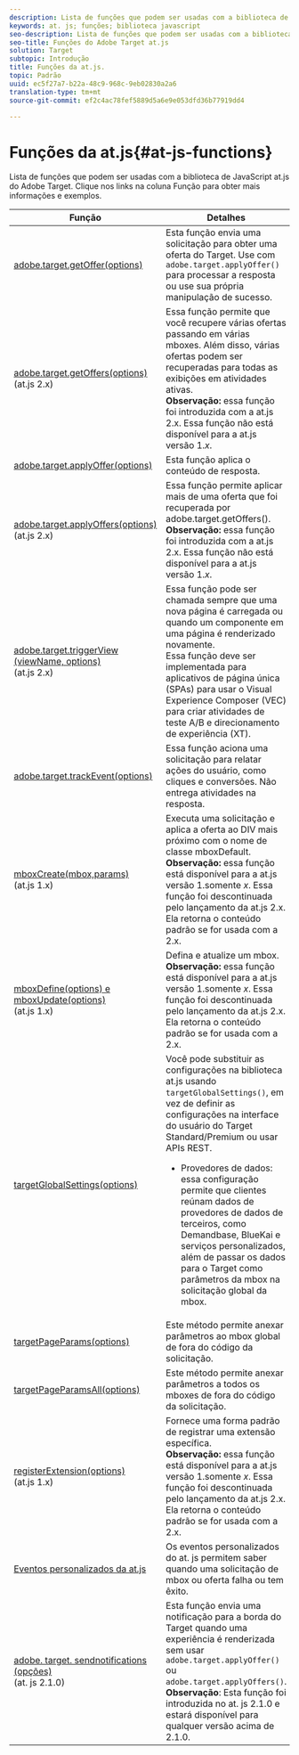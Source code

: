 ```yaml
---
description: Lista de funções que podem ser usadas com a biblioteca de JavaScript at.js do Adobe Target.
keywords: at. js; funções; biblioteca javascript
seo-description: Lista de funções que podem ser usadas com a biblioteca de JavaScript at.js do Adobe Target.
seo-title: Funções do Adobe Target at.js
solution: Target
subtopic: Introdução
title: Funções da at.js.
topic: Padrão
uuid: ec5f27a7-b22a-48c9-968c-9eb02830a2a6
translation-type: tm+mt
source-git-commit: ef2c4ac78fef5889d5a6e9e053dfd36b77919dd4

---
```



# Funções da at.js{#at-js-functions}

Lista de funções que podem ser usadas com a biblioteca de JavaScript at.js do Adobe Target. Clique nos links na coluna Função para obter mais informações e exemplos.

| Função | Detalhes |
| --- | --- | 
| [adobe.target.getOffer(options)](/help/c-implementing-target/c-implementing-target-for-client-side-web/adobe-target-getoffer.md) | Esta função envia uma solicitação para obter uma oferta do Target. Use com `adobe.target.applyOffer()` para processar a resposta ou use sua própria manipulação de sucesso. |
| [adobe.target.getOffers(options)](/help/c-implementing-target/c-implementing-target-for-client-side-web/adobe-target-getoffers-atjs-2.md)<br>(at.js 2.x) | Essa função permite que você recupere várias ofertas passando em várias mboxes. Além disso, várias ofertas podem ser recuperadas para todas as exibições em atividades ativas.<br>**Observação:** essa função foi introduzida com a at.js 2.x. Essa função não está disponível para a at.js versão 1.*x*. |
| [adobe.target.applyOffer(options)](/help/c-implementing-target/c-implementing-target-for-client-side-web/adobe-target-applyoffer.md) | Esta função aplica o conteúdo de resposta. |
| [adobe.target.applyOffers(options)](/help/c-implementing-target/c-implementing-target-for-client-side-web/adobe-target-applyoffers-atjs-2.md)<br>(at.js 2.x) | Essa função permite aplicar mais de uma oferta que foi recuperada por adobe.target.getOffers().<br>**Observação:** essa função foi introduzida com a at.js 2.x. Essa função não está disponível para a at.js versão 1.*x*. |
| [adobe.target.triggerView (viewName, options)](/help/c-implementing-target/c-implementing-target-for-client-side-web/adobe-target-triggerview-atjs-2.md)<br>(at.js 2.x) | Essa função pode ser chamada sempre que uma nova página é carregada ou quando um componente em uma página é renderizado novamente.<br> Essa função deve ser implementada para aplicativos de página única (SPAs) para usar o Visual Experience Composer (VEC) para criar atividades de teste A/B e direcionamento de experiência (XT). |
| [adobe.target.trackEvent(options)](/help/c-implementing-target/c-implementing-target-for-client-side-web/adobe-target-trackevent.md) | Essa função aciona uma solicitação para relatar ações do usuário, como cliques e conversões. Não entrega atividades na resposta. |
| [mboxCreate(mbox,params)](/help/c-implementing-target/c-implementing-target-for-client-side-web/mboxcreate-atjs.md)<br>(at.js 1.x) | Executa uma solicitação e aplica a oferta ao DIV mais próximo com o nome de classe mboxDefault.<br>**Observação:** essa função está disponível para a at.js versão 1.somente *x*. Essa função foi descontinuada pelo lançamento da at.js 2.x. Ela retorna o conteúdo padrão se for usada com a 2.x. |
| [mboxDefine(options) e mboxUpdate(options)](/help/c-implementing-target/c-implementing-target-for-client-side-web/mboxdefine-mboxupdate-atjs-1x.md)<br>(at.js 1.x) | Defina e atualize um mbox.<br>**Observação:** essa função está disponível para a at.js versão 1.somente *x*. Essa função foi descontinuada pelo lançamento da at.js 2.x. Ela retorna o conteúdo padrão se for usada com a 2.x. |
| [targetGlobalSettings(options)](/help/c-implementing-target/c-implementing-target-for-client-side-web/targetgobalsettings.md) | Você pode substituir as configurações na biblioteca at.js usando `targetGlobalSettings()`, em vez de definir as configurações na interface do usuário do Target Standard/Premium ou usar APIs REST.<ul><li>Provedores de dados: essa configuração permite que clientes reúnam dados de provedores de dados de terceiros, como Demandbase, BlueKai e serviços personalizados, além de passar os dados para o Target como parâmetros da mbox na solicitação global da mbox.</li></ul> |
| [targetPageParams(options)](/help/c-implementing-target/c-implementing-target-for-client-side-web/targetpageparams.md) | Este método permite anexar parâmetros ao mbox global de fora do código da solicitação. |
| [targetPageParamsAll(options)](/help/c-implementing-target/c-implementing-target-for-client-side-web/targetpageparamsall.md) | Este método permite anexar parâmetros a todos os mboxes de fora do código da solicitação. |
| [registerExtension(options)](/help/c-implementing-target/c-implementing-target-for-client-side-web/registerextension-atjs-1x.md)<br>(at.js 1.x) | Fornece uma forma padrão de registrar uma extensão específica.<br>**Observação:** essa função está disponível para a at.js versão 1.somente *x*. Essa função foi descontinuada pelo lançamento da at.js 2.x. Ela retorna o conteúdo padrão se for usada com a 2.x. |
| [Eventos personalizados da at.js](/help/c-implementing-target/c-implementing-target-for-client-side-web/atjs-custom-events.md) | Os eventos personalizados do at. js permitem saber quando uma solicitação de mbox ou oferta falha ou tem êxito. |
| [adobe. target. sendnotifications (opções)](/help/c-implementing-target/c-implementing-target-for-client-side-web/adobe.target.sendnotifications-atjs-21.md)<br>(at. js 2.1.0) | Esta função envia uma notificação para a borda do Target quando uma experiência é renderizada sem usar `adobe.target.applyOffer()` ou `adobe.target.applyOffers()`.<br>**Observação**: Esta função foi introduzida no at. js 2.1.0 e estará disponível para qualquer versão acima de 2.1.0. |

